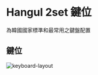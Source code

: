 # Hangul 2set 鍵位

為韓國國家標準和最常用之鍵盤配置

## 鍵位

![keyboard-layout](https://github.com/oniondelta/Hangul_Rime_Files/blob/main/Hangul_2set/img/hangul_2set_keyboard-layout.png)

